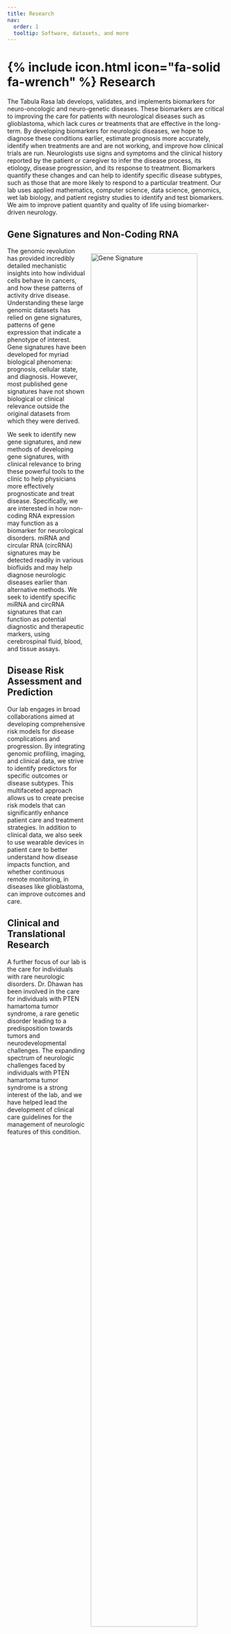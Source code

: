 ```yaml
---
title: Research
nav:
  order: 1
  tooltip: Software, datasets, and more
---
```


# {% include icon.html icon="fa-solid fa-wrench" %} Research 

The Tabula Rasa lab develops, validates, and implements biomarkers for neuro-oncologic and neuro-genetic diseases. These biomarkers are critical to improving the care for patients with neurological diseases such as glioblastoma, which lack cures or treatments that are effective in the long-term. By developing biomarkers for neurologic diseases, we hope to diagnose these conditions earlier, estimate prognosis more accurately, identify when treatments are and are not working, and improve how clinical trials are run. Neurologists use signs and symptoms and the clinical history reported by the patient or caregiver to infer the disease process, its etiology, disease progression, and its response to treatment. Biomarkers quantify these changes and can help to identify specific disease subtypes, such as those that are more likely to respond to a particular treatment. Our lab uses applied mathematics, computer science, data science, genomics, wet lab biology, and patient registry studies to identify and test biomarkers. We aim to improve patient quantity and quality of life using biomarker-driven neurology. 

## Gene Signatures and Non-Coding RNA

<figure style="float: right; margin-left: 10px; margin-right: 10px; max-width: 60%;">
  <img src="/Lab-Website/research/genesig.jpg" alt="Gene Signature" style="width: 90%; height: auto;">
  <figcaption style="font-size: 0.8em;">Overview of approach used to identify hallmarks-associated miRNA and gene signatures</figcaption>
</figure>

The genomic revolution has provided incredibly detailed mechanistic insights into how individual cells behave in cancers, and how these patterns of activity drive disease. Understanding these large genomic datasets has relied on gene signatures, patterns of gene expression that indicate a phenotype of interest. Gene signatures have been developed for myriad biological phenomena: prognosis, cellular state, and diagnosis. However, most published gene signatures have not shown biological or clinical relevance outside the original datasets from which they were derived. 

We seek to identify new gene signatures, and new methods of developing gene signatures, with clinical relevance to bring these powerful tools to the clinic to help physicians more effectively prognosticate and treat disease. Specifically, we are interested in how non-coding RNA expression may function as a biomarker for neurological disorders. miRNA and circular RNA (circRNA) signatures may be detected readily in various biofluids and may help diagnose neurologic diseases earlier than alternative methods. We seek to identify specific miRNA and circRNA signatures that can function as potential diagnostic and therapeutic markers, using cerebrospinal fluid, blood, and tissue assays.

## Disease Risk Assessment and Prediction

<figure style="float: left; margin-left: 20px; max-width:50%;">
  <img src="Lab-Website/blob/main/images/drugresponse.jpg" alt="Drug Response" style="width: 100%; height: auto;">
  <figcaption style="font-size: 0.8em;">Drug Collateral Sensitivity Network</figcaption>
</figure>

Our lab engages in broad collaborations aimed at developing comprehensive risk models for disease complications and progression. By integrating genomic profiling, imaging, and clinical data, we strive to identify predictors for specific outcomes or disease subtypes. This multifaceted approach allows us to create precise risk models that can significantly enhance patient care and treatment strategies.
In addition to clinical data, we also seek to use wearable devices in patient care to better understand how disease impacts function, and whether continuous remote monitoring, in diseases like glioblastoma, can improve outcomes and care.

## Clinical and Translational Research

<figure style="float: right; margin-left: 50px; max-width: 60%;">
  <img src="/Lab-Website/images/pten.jpeg" alt="Clinical Research" style="width: 100%; height: auto;">
  <figcaption style="font-size: 0.8em;">Clinical findings in patients with PTEN hamartoma tumor syndrome</figcaption>
</figure>

A further focus of our lab is the care for individuals with rare neurologic disorders. Dr. Dhawan has been involved in the care for individuals with PTEN hamartoma tumor syndrome, a rare genetic disorder leading to a predisposition towards tumors and neurodevelopmental challenges. The expanding spectrum of neurologic challenges faced by individuals with PTEN hamartoma tumor syndrome is a strong interest of the lab, and we have helped lead the development of clinical care guidelines for the management of neurologic features of this condition.

